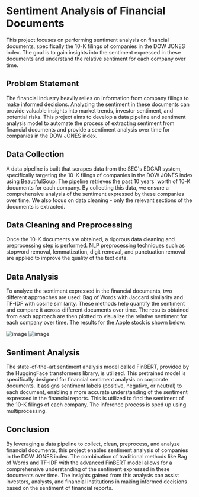 # Sentiment Analysis of Financial Documents

This project focuses on performing sentiment analysis on financial documents, specifically the 10-K filings of companies in the DOW JONES index. The goal is to gain insights into the sentiment expressed in these documents and understand the relative sentiment for each company over time.

## Problem Statement
The financial industry heavily relies on information from company filings to make informed decisions. Analyzing the sentiment in these documents can provide valuable insights into market trends, investor sentiment, and potential risks. This project aims to develop a data pipeline and sentiment analysis model to automate the process of extracting sentiment from financial documents and provide a sentiment analysis over time for companies in the DOW JONES index.

## Data Collection
A data pipeline is built that scrapes data from the SEC's EDGAR system, specifically targeting the 10-K filings of companies in the DOW JONES index using BeautifulSoup. The pipeline retrieves the past 10 years' worth of 10-K documents for each company. By collecting this data, we ensure a comprehensive analysis of the sentiment expressed by these companies over time. We also focus on data cleaning - only  the relevant sections of the documents is extracted.

## Data Cleaning and Preprocessing
Once the 10-K documents are obtained, a rigorous data cleaning and preprocessing step is performed. NLP preprocessing techniques such as stopword removal, lemmatization, digit removal, and punctuation removal are applied to improve the quality of the text data.

## Data Analysis
To analyze the sentiment expressed in the financial documents, two different approaches are used: Bag of Words with Jaccard similarity and TF-IDF with cosine similarity. These methods help quantify the sentiment and compare it across different documents over time. The results obtained from each approach are then plotted to visualize the relative sentiment for each company over time. The results for the Apple stock is shown below:

![image](https://github.com/kedarghule/Sentiment-Analysis-of-Financial-Documents/assets/41315903/1a2a7014-9903-44de-a662-822dded1905f)
![image](https://github.com/kedarghule/Sentiment-Analysis-of-Financial-Documents/assets/41315903/e110d08f-4aa7-412a-bc77-0d9cb543a778)

## Sentiment Analysis
The state-of-the-art sentiment analysis model called FinBERT, provided by the HuggingFace transformers library, is utilized. This pretrained model is specifically designed for financial sentiment analysis on corporate documents. It assigns sentiment labels (positive, negative, or neutral) to each document, enabling a more accurate understanding of the sentiment expressed in the financial reports. This is utilized to find the sentiment of the 10-K filings of each company. The inference process is sped up using multiprocessing.

## Conclusion
By leveraging a data pipeline to collect, clean, preprocess, and analyze financial documents, this project enables sentiment analysis of companies in the DOW JONES index. The combination of traditional methods like Bag of Words and TF-IDF with the advanced FinBERT model allows for a comprehensive understanding of the sentiment expressed in these documents over time. The insights gained from this analysis can assist investors, analysts, and financial institutions in making informed decisions based on the sentiment of financial reports.
